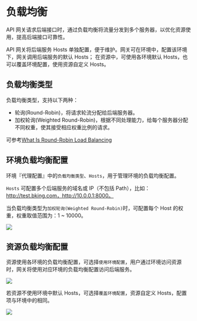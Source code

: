 # 负载均衡

API 网关请求后端接口时，通过负载均衡将流量分发到多个服务器，以优化资源使用，提高后端接口可靠性。

API 网关将后端服务 Hosts 单独配置，便于维护。网关可在环境中，配置该环境下，网关调用后端服务的默认 Hosts；
在资源中，可使用各环境默认 Hosts，也可以覆盖环境配置，使用资源自定义 Hosts。

## 负载均衡类型

负载均衡类型，支持以下两种：
- 轮询(Round-Robin)，将请求轮流分配给后端服务器。
- 加权轮询(Weighted Round-Robin)，根据不同处理能力，给每个服务器分配不同权重，使其接受相应权重比例的请求。

可参考[What Is Round-Robin Load Balancing](https://www.nginx.com/resources/glossary/round-robin-load-balancing/)

## 环境负载均衡配置

环境『代理配置』中的`负载均衡类型`、`Hosts`，用于管理环境的负载均衡配置。

`Hosts` 可配置多个后端服务的域名或 IP（不包括 Path），比如：http://test.bking.com，http://10.0.0.1:8000。

当负载均衡类型为`加权轮询(Weighted Round-Robin)`时，可配置每个 Host 的权重，权重取值范围为：1 ~ 10000。

![](../../assets/apigateway/reference/stage-proxy-lb-config.png)

## 资源负载均衡配置

资源使用各环境的负载均衡配置，可选择`使用环境配置`，用户通过环境访问资源时，网关将使用对应环境的负载均衡配置访问后端服务。

![](../../assets/apigateway/reference/resource-lb-default-config.png)

若资源不使用环境中默认 Hosts，可选择`覆盖环境配置`，资源自定义 Hosts，配置项与环境中的相同。

![](../../assets/apigateway/reference/resource-lb-custom-config.png)
